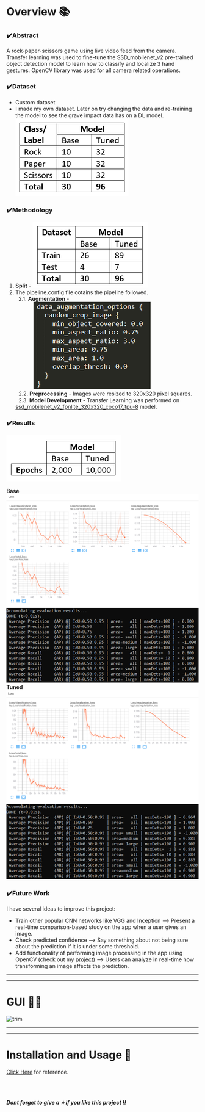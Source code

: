 # Overview 📚
### ✔️Abstract
A rock-paper-scissors game using live video feed from the camera. Transfer learning was used to fine-tune the SSD_mobilenet_v2 pre-trained object detection model to learn how to classify and localize 3 hand gestures. 
OpenCV library was used for all camera related operations.

### ✔️Dataset
* Custom dataset
* I made my own dataset. Later on try changing the data and re-training the model to see the grave impact data has on a DL model.
![](https://github.com/AparGarg99/RPSGame/blob/master/images/dataset.PNG)

### ✔️Methodology


1. **Split** - 
![](https://github.com/AparGarg99/RPSGame/blob/master/images/split.PNG)
2. The pipeline.config file cotains the pipeline followed.<br>
&nbsp; 2.1. **Augmentation** - <br>
&nbsp; &nbsp; &nbsp; &nbsp; &nbsp; &nbsp; ![](https://github.com/AparGarg99/RPSGame/blob/master/images/augment.PNG) <br>
&nbsp; 2.2. **Preprocessing** - Images were resized to 320x320 pixel squares.<br>
&nbsp; 2.3. **Model Development** - Transfer Learning was performed on [ssd_mobilenet_v2_fpnlite_320x320_coco17_tpu-8]() model.


### ✔️Results
![](https://github.com/AparGarg99/RPSGame/blob/master/images/epochs.PNG)

**Base**
![](https://github.com/AparGarg99/RPSGame/blob/master/images/v1_1.PNG)
![](https://github.com/AparGarg99/RPSGame/blob/master/images/v1_2.PNG)
<br>
**Tuned**
![](https://github.com/AparGarg99/RPSGame/blob/master/images/v2_1.PNG)
![](https://github.com/AparGarg99/RPSGame/blob/master/images/v2_2.PNG)


### ✔️Future Work
I have several ideas to improve this project:
* Train other popular CNN networks like VGG and Inception --> Present a real-time comparison-based study on the app when a user gives an image.
* Check predicted confidence --> Say something about not being sure about the prediction if it is under some threshold.
* Add functionality of performing image processing in the app using OpenCV (check out my [project](https://github.com/AparGarg99/Tutorials/tree/master/streamlit_frontend_tutorial/app7_opencv_tutorial)) --> Users can analyze in real-time how transforming an image affects the prediction.
---
---

# GUI 👨‍💻
![trim](https://user-images.githubusercontent.com/54896849/119932196-6e3b8880-bfa0-11eb-8c26-1c0f32bd98ce.gif)

---
---
# Installation and Usage 🔌
[Click Here](https://github.com/AparGarg99/Tutorials/blob/master/streamlit_frontend_tutorial/README.md#installation-and-usage) for reference.

<br>
<br>

***Dont forget to give a ⭐ if you like this project !!***
